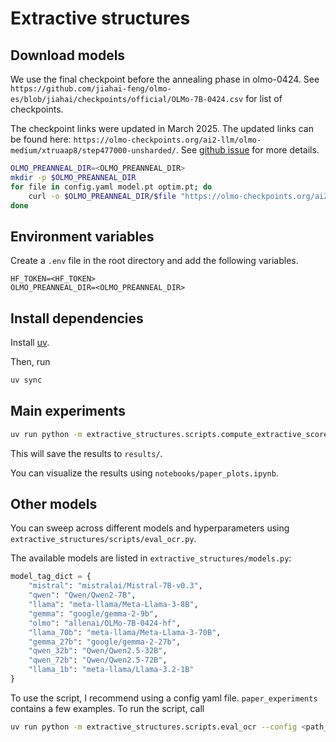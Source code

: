 # Extractive structures

Download models
---
We use the final checkpoint before the annealing phase in olmo-0424. See `https://github.com/jiahai-feng/olmo-es/blob/jiahai/checkpoints/official/OLMo-7B-0424.csv` for list of checkpoints.

The checkpoint links were updated in March 2025. The updated links can be found here: `https://olmo-checkpoints.org/ai2-llm/olmo-medium/xtruaap8/step477000-unsharded/`. See [github issue](https://github.com/allenai/OLMo/issues/796) for more details.

```bash
OLMO_PREANNEAL_DIR=<OLMO_PREANNEAL_DIR>
mkdir -p $OLMO_PREANNEAL_DIR
for file in config.yaml model.pt optim.pt; do
    curl -o $OLMO_PREANNEAL_DIR/$file "https://olmo-checkpoints.org/ai2-llm/olmo-medium/xtruaap8/step477000-unsharded/$file"
done
```

Environment variables
---
Create a `.env` file in the root directory and add the following variables.
```
HF_TOKEN=<HF_TOKEN>
OLMO_PREANNEAL_DIR=<OLMO_PREANNEAL_DIR>
```

Install dependencies
---
Install [uv](https://docs.astral.sh/uv/getting-started/installation/). 

Then, run

```bash
uv sync
```


Main experiments
---
```bash
uv run python -m extractive_structures.scripts.compute_extractive_scores
```
This will save the results to `results/`.

You can visualize the results using `notebooks/paper_plots.ipynb`.


Other models
---
You can sweep across different models and hyperparameters using `extractive_structures/scripts/eval_ocr.py`.

The available models are listed in `extractive_structures/models.py`:

```python
model_tag_dict = {
    "mistral": "mistralai/Mistral-7B-v0.3",
    "qwen": "Qwen/Qwen2-7B",
    "llama": "meta-llama/Meta-Llama-3-8B",
    "gemma": "google/gemma-2-9b",
    "olmo": "allenai/OLMo-7B-0424-hf",
    "llama_70b": "meta-llama/Meta-Llama-3-70B",
    "gemma_27b": "google/gemma-2-27b",
    "qwen_32b": "Qwen/Qwen2.5-32B",
    "qwen_72b": "Qwen/Qwen2.5-72B",
    "llama_1b": "meta-llama/Llama-3.2-1B"
}
```

To use the script, I recommend using a config yaml file. `paper_experiments` contains a few examples. To run the script, call

```bash
uv run python -m extractive_structures.scripts.eval_ocr --config <path_to_config>
```



